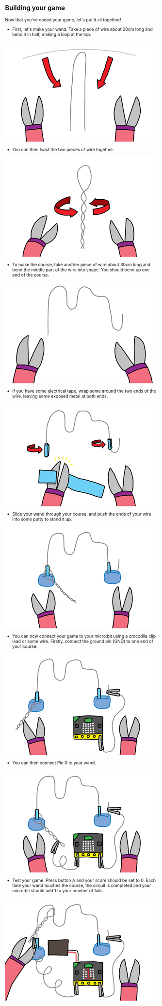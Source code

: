 ## Building your game

Now that you've coded your game, let's put it all together!

+ First, let's make your wand. Take a piece of wire about 20cm long and bend it in half, making a loop at the top.

![captură de ecran](images/frustration-wand-bend.png)

+ You can then twist the two pieces of wire together.

![captură de ecran](images/frustration-wand-twist.png)

+ To make the course, take another piece of wire about 30cm long and bend the middle part of the wire into shape. You should bend up one end of the course.

![captură de ecran](images/frustration-course-bend.png)

+ If you have some electrical tape, wrap some around the two ends of the wire, leaving some exposed metal at both ends.

![captură de ecran](images/frustration-course-tape.png)

+ Slide your wand through your course, and push the ends of your wire into some putty to stand it up.

![captură de ecran](images/frustration-course-putty.png)

+ You can now connect your game to your micro:bit using a crocodile clip lead or some wire. Firstly, connect the ground pin (GND) to one end of your course.

![captură de ecran](images/frustration-gnd-connect.png)

+ You can then connect Pin 0 to your wand.

![captură de ecran](images/frustration-pin0-connect.png)

+ Test your game. Press button A and your score should be set to 0. Each time your wand touches the course, the circuit is completed and your micro:bit should add 1 to your number of fails.

![captură de ecran](images/frustration-final.png)